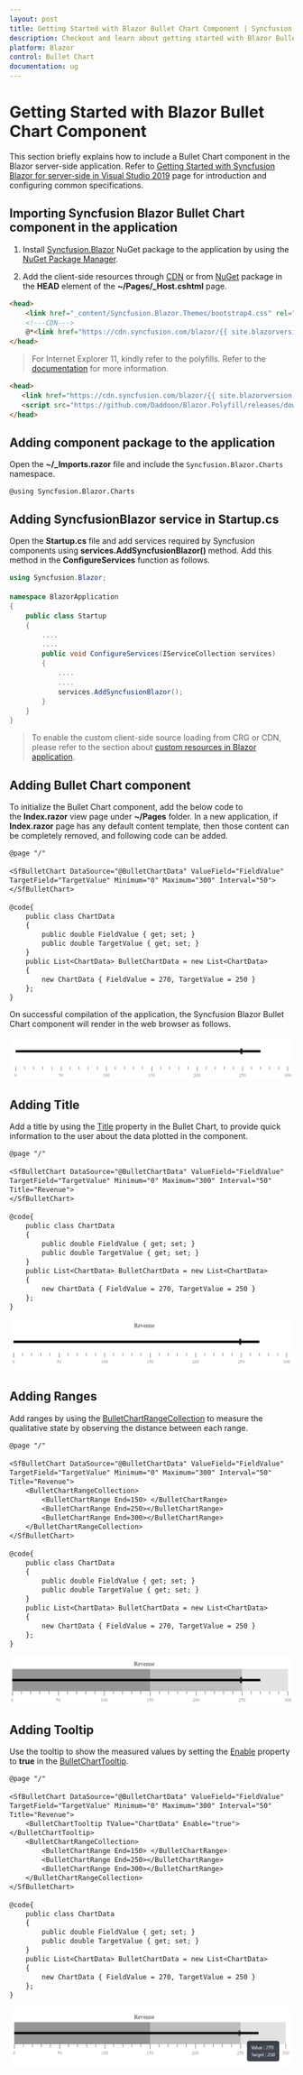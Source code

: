 ```yaml
---
layout: post
title: Getting Started with Blazor Bullet Chart Component | Syncfusion
description: Checkout and learn about getting started with Blazor Bullet Chart component of Syncfusion, and more details.
platform: Blazor
control: Bullet Chart 
documentation: ug
---
```


# Getting Started with Blazor Bullet Chart Component

This section briefly explains how to include a Bullet Chart component in the Blazor server-side application. Refer to [Getting Started with Syncfusion Blazor for server-side in Visual Studio 2019](https://blazor.syncfusion.com/documentation/getting-started/blazor-server-side-visual-studio-2019/) page for introduction and configuring common specifications.

## Importing Syncfusion Blazor Bullet Chart component in the application

1. Install [Syncfusion.Blazor](https://www.nuget.org/packages/Syncfusion.Blazor) NuGet package to the application by using the [NuGet Package Manager](https://blazor.syncfusion.com/documentation/nuget-packages/).

2. Add the client-side resources through [CDN](https://blazor.syncfusion.com/documentation/appearance/themes#cdn-reference) or from [NuGet](https://blazor.syncfusion.com/documentation/appearance/themes#static-web-assets) package in the **HEAD** element of the **~/Pages/_Host.cshtml** page.

```html
<head>
    <link href="_content/Syncfusion.Blazor.Themes/bootstrap4.css" rel="stylesheet" />
    <!---CDN--->
    @*<link href="https://cdn.syncfusion.com/blazor/{{ site.blazorversion }}/styles/bootstrap4.css" rel="stylesheet" />*@
</head>
```

> For Internet Explorer 11, kindly refer to the polyfills. Refer to the [documentation](https://blazor.syncfusion.com/documentation/common/how-to/render-blazor-server-app-in-ie/) for more information.

 ```html
<head>
    <link href="https://cdn.syncfusion.com/blazor/{{ site.blazorversion }}/styles/bootstrap4.css" rel="stylesheet" />
    <script src="https://github.com/Daddoon/Blazor.Polyfill/releases/download/3.0.1/blazor.polyfill.min.js"></script>
</head>
```

## Adding component package to the application

Open the **~/_Imports.razor** file and include the `Syncfusion.Blazor.Charts` namespace.

```cshtml
@using Syncfusion.Blazor.Charts
```

## Adding SyncfusionBlazor service in Startup.cs

Open the **Startup.cs** file and add services required by Syncfusion components using **services.AddSyncfusionBlazor()** method. Add this method in the **ConfigureServices** function as follows.

```csharp
using Syncfusion.Blazor;

namespace BlazorApplication
{
    public class Startup
    {
        ....
        ....
        public void ConfigureServices(IServiceCollection services)
        {
            ....
            ....
            services.AddSyncfusionBlazor();
        }
    }
}
```

> To enable the custom client-side source loading from CRG or CDN, please refer to the section about [custom resources in Blazor application](https://blazor.syncfusion.com/documentation/common/custom-resource-generator/#how-to-use-custom-resources-in-the-blazor-application).

## Adding Bullet Chart component

To initialize the Bullet Chart component, add the below code to the **Index.razor** view page under **~/Pages** folder. In a new application, if **Index.razor** page has any default content template, then those content can be completely removed, and following code can be added.

```cshtml
@page "/"

<SfBulletChart DataSource="@BulletChartData" ValueField="FieldValue" TargetField="TargetValue" Minimum="0" Maximum="300" Interval="50">
</SfBulletChart>

@code{
    public class ChartData
    {
        public double FieldValue { get; set; }
        public double TargetValue { get; set; }
    }
    public List<ChartData> BulletChartData = new List<ChartData>
    {
        new ChartData { FieldValue = 270, TargetValue = 250 }
    };
}
```

On successful compilation of the application, the Syncfusion Blazor Bullet Chart component will render in the web browser as follows.

![Blazor Bullet Chart Component](images/blazor-bullet-chart-component.png)

## Adding Title

Add a title by using the [Title](https://help.syncfusion.com/cr/blazor/Syncfusion.Blazor.Charts.SfBulletChart-1.html#Syncfusion_Blazor_Charts_SfBulletChart_1_Title) property in the Bullet Chart, to provide quick information to the user about the data plotted in the component.

```cshtml
@page "/"

<SfBulletChart DataSource="@BulletChartData" ValueField="FieldValue" TargetField="TargetValue" Minimum="0" Maximum="300" Interval="50" Title="Revenue">
</SfBulletChart>

@code{
    public class ChartData
    {
        public double FieldValue { get; set; }
        public double TargetValue { get; set; }
    }
    public List<ChartData> BulletChartData = new List<ChartData>
    {
        new ChartData { FieldValue = 270, TargetValue = 250 }
    };
}
```

![Blazor Bullet Chart with Title](images/blazor-bullet-chart-title.png)

## Adding Ranges

Add ranges by using the [BulletChartRangeCollection](https://help.syncfusion.com/cr/blazor/Syncfusion.Blazor.Charts.BulletChartRangeCollection.html) to measure the qualitative state by observing the distance between each range.

```cshtml
@page "/"

<SfBulletChart DataSource="@BulletChartData" ValueField="FieldValue" TargetField="TargetValue" Minimum="0" Maximum="300" Interval="50" Title="Revenue">
    <BulletChartRangeCollection>
        <BulletChartRange End=150> </BulletChartRange>
        <BulletChartRange End=250></BulletChartRange>
        <BulletChartRange End=300></BulletChartRange>
    </BulletChartRangeCollection>
</SfBulletChart>

@code{
    public class ChartData
    {
        public double FieldValue { get; set; }
        public double TargetValue { get; set; }
    }
    public List<ChartData> BulletChartData = new List<ChartData>
    {
        new ChartData { FieldValue = 270, TargetValue = 250 }
    };
}
```

![Adding Range in Blazor Bullet Chart](images/blazor-bullet-chart-ranges.png)

## Adding Tooltip

Use the tooltip to show the measured values by setting the [Enable](https://help.syncfusion.com/cr/blazor/Syncfusion.Blazor.Charts.BulletChartTooltip-1.html#Syncfusion_Blazor_Charts_BulletChartTooltip_1_Enable) property to **true** in the [BulletChartTooltip](https://help.syncfusion.com/cr/blazor/Syncfusion.Blazor.Charts.BulletChartTooltip-1.html).

```cshtml
@page "/"

<SfBulletChart DataSource="@BulletChartData" ValueField="FieldValue" TargetField="TargetValue" Minimum="0" Maximum="300" Interval="50" Title="Revenue">
    <BulletChartTooltip TValue="ChartData" Enable="true"></BulletChartTooltip>
    <BulletChartRangeCollection>
        <BulletChartRange End=150> </BulletChartRange>
        <BulletChartRange End=250></BulletChartRange>
        <BulletChartRange End=300></BulletChartRange>
    </BulletChartRangeCollection>
</SfBulletChart>

@code{
    public class ChartData
    {
        public double FieldValue { get; set; }
        public double TargetValue { get; set; }
    }
    public List<ChartData> BulletChartData = new List<ChartData>
    {
        new ChartData { FieldValue = 270, TargetValue = 250 }
    };
}
```

![Blazor Bullet Chart displays ToolTip](images/blazor-bullet-chart-tooltip.png)
